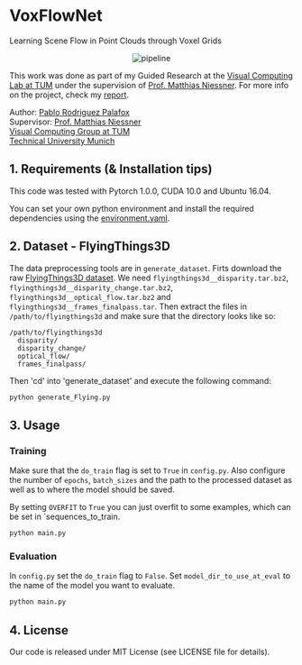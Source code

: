 # VoxFlowNet
Learning Scene Flow in Point Clouds through Voxel Grids

<!-- | | |
|:-------------------------:|:-------------------------:|
|<img alt="test_3" src="/assets/images/test_munich/test_3.png">  |  <img alt="test_3_output" src="/assets/images/test_munich/test_3_output.png">|
|<img alt="test_3_ALL" src="/assets/images/test_munich/test_3_ALL.png">  |  <img alt="test_3_planes" src="/assets/images/test_munich/test_3_planes.png">|

<p align="center">
	<img src="/assets/images/result_stuttgart.gif" alt="result_on_stuttgart_video">
</p>

<a name="intro"></a> -->


<p align="center">
	<img src="https://github.com/pablorpalafox/voxflownet/blob/master/doc/pipeline.png" alt="pipeline">
</p>



This work was done as part of my Guided Research at the [Visual Computing Lab at TUM](https://www.niessnerlab.org/) under the supervision of [Prof. Matthias Niessner](https://www.niessnerlab.org/members/matthias_niessner/profile.html). For more info on the project, check my [report](/assets/report.pdf).

Author: [Pablo Rodriguez Palafox](https://pablorpalafox.github.io/)  
Supervisor: [Prof. Matthias Niessner](https://www.niessnerlab.org/members/matthias_niessner/profile.html)  
[Visual Computing Group at TUM](https://www.niessnerlab.org/)  
[Technical University Munich](https://www.tum.de/)  



## 1. Requirements (& Installation tips)
This code was tested with Pytorch 1.0.0, CUDA 10.0 and Ubuntu 16.04.

You can set your own python environment and install the required dependencies using the [environment.yaml](environment.yaml).



## 2. Dataset - FlyingThings3D

The data preprocessing tools are in `generate_dataset`. Firts download the raw [FlyingThings3D dataset](https://lmb.informatik.uni-freiburg.de/resources/datasets/SceneFlowDatasets.en.html). We need `flyingthings3d__disparity.tar.bz2`, `flyingthings3d__disparity_change.tar.bz2`, `flyingthings3d__optical_flow.tar.bz2` and `flyingthings3d__frames_finalpass.tar`. Then extract the files in `/path/to/flyingthings3d` and make sure that the directory looks like so:

```
/path/to/flyingthings3d
  disparity/
  disparity_change/
  optical_flow/
  frames_finalpass/
```

Then 'cd' into 'generate_dataset' and execute the following command:

```bash
python generate_Flying.py
```

## 3. Usage

### Training

Make sure that the `do_train` flag is set to `True` in `config.py`. Also configure the number of `epochs`, `batch_sizes` and the path to the processed dataset as well as to where the model should be saved.

By setting `OVERFIT` to `True` you can just overfit to some examples, which can be set in `sequences_to_train.


```bash
python main.py
```

### Evaluation

In `config.py` set the `do_train` flag to `False`. Set `model_dir_to_use_at_eval` to the name of the model you want to evaluate.

```bash
python main.py
```


## 4. License

Our code is released under MIT License (see LICENSE file for details).
